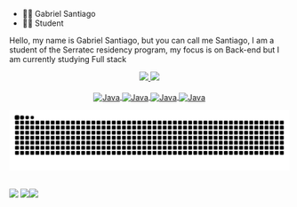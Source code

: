 -   🧑‍🎓 Gabriel Santiago
-   👨‍💻    Student

 Hello, my name is Gabriel Santiago, but you can call me Santiago, I am a student of the Serratec residency program, my focus is on Back-end but I am currently studying Full stack

<div>
 <div align="center">
  <a href="https://github.com/volneineves">
  <img height="160em" src="https://github-readme-stats.vercel.app/api?username=S4nt1ag&show_icons=true&theme=synthwave&title_color=000000&icon_color=000000&text_color=FDB927&bg_color=552583&include_all_commits=true&count_private=true"/>
  <img height="160em" src="https://github-readme-stats.vercel.app/api/top-langs/?username=S4nt1ag&layout=compact&langs_count=7&theme=synthwave&title_color=000000&icon_color=000000&text_color=FDB927&bg_color=552583"/>
 </div>

 <div style="display: inline_block" align="center"><br>
    <img align="center" alt="Java" height="40" width="50" src="https://cdn.jsdelivr.net/gh/devicons/devicon/icons/java/java-original.svg" />
    <img align="center" alt="Java" height="40" width="50" src="https://cdn.jsdelivr.net/gh/devicons/devicon/icons/postgresql/postgresql-original.svg" />
    <img align="center" alt="Java" height="40" width="50" src="https://cdn.jsdelivr.net/gh/devicons/devicon/icons/sqlite/sqlite-original.svg" />
    <img img align="center" alt="Java" height="40" width="50" src="https://cdn.jsdelivr.net/gh/devicons/devicon/icons/javascript/javascript-original.svg" />
 </div>
 
 
 ![Snake animation ](https://github.com/S4nt1ag/S4nt1ag/blob/output/dark.svg)
 
 ##
 <div>
    <a href="https://www.linkedin.com/in/gabriel-santiago-957594193" target="_blank"><img src="https://img.shields.io/badge/LinkedIn-0077B5?style=for-the-badge&logo=linkedin&logoColor=white" target="_blank"></a>
    <a href="mailto:gabrielsantiagoneves2@gmail.com"><img src="https://img.shields.io/badge/Gmail-D14836?style=for-the-badge&logo=gmail&logoColor=white" target="_blank></a>
    <a href="https://www.instagram.com/_santiago_biel/" target="_blank"><img src="https://img.shields.io/badge/Instagram-E4405F?style=for-the-badge&logo=instagram&logoColor=white" target="_blank"></a>
 </div>
